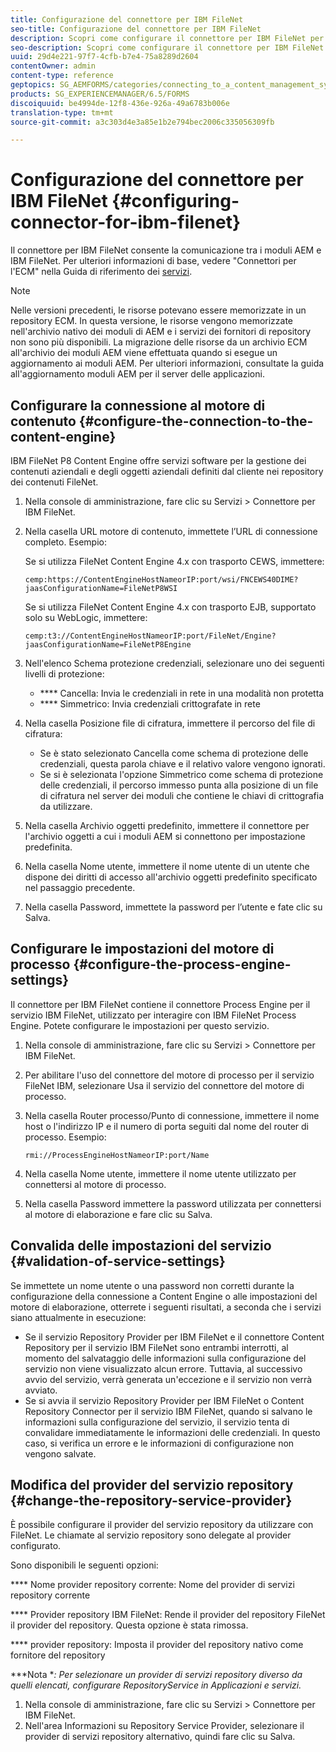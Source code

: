 ```yaml
---
title: Configurazione del connettore per IBM FileNet
seo-title: Configurazione del connettore per IBM FileNet
description: Scopri come configurare il connettore per IBM FileNet per abilitare la comunicazione tra i moduli AEM e IBM FileNet.
seo-description: Scopri come configurare il connettore per IBM FileNet per abilitare la comunicazione tra i moduli AEM e IBM FileNet.
uuid: 29d4e221-97f7-4cfb-b7e4-75a8289d2604
contentOwner: admin
content-type: reference
geptopics: SG_AEMFORMS/categories/connecting_to_a_content_management_system
products: SG_EXPERIENCEMANAGER/6.5/FORMS
discoiquuid: be4994de-12f8-436e-926a-49a6783b006e
translation-type: tm+mt
source-git-commit: a3c303d4e3a85e1b2e794bec2006c335056309fb

---
```



# Configurazione del connettore per IBM FileNet {#configuring-connector-for-ibm-filenet}

Il connettore per IBM FileNet consente la comunicazione tra i moduli AEM e IBM FileNet. Per ulteriori informazioni di base, vedere &quot;Connettori per l&#39;ECM&quot; nella Guida di riferimento dei [servizi](https://www.adobe.com/go/learn_aemforms_services_63).

>[!NOTE]
>
>Nelle versioni precedenti, le risorse potevano essere memorizzate in un repository ECM. In questa versione, le risorse vengono memorizzate nell&#39;archivio nativo dei moduli di AEM e i servizi dei fornitori di repository non sono più disponibili. La migrazione delle risorse da un archivio ECM all&#39;archivio dei moduli AEM viene effettuata quando si esegue un aggiornamento ai moduli AEM. Per ulteriori informazioni, consultate la guida all&#39;aggiornamento moduli AEM per il server delle applicazioni.

## Configurare la connessione al motore di contenuto {#configure-the-connection-to-the-content-engine}

IBM FileNet P8 Content Engine offre servizi software per la gestione dei contenuti aziendali e degli oggetti aziendali definiti dal cliente nei repository dei contenuti FileNet.

1. Nella console di amministrazione, fare clic su Servizi > Connettore per IBM FileNet.
1. Nella casella URL motore di contenuto, immettete l’URL di connessione completo. Esempio:

   Se si utilizza FileNet Content Engine 4.x con trasporto CEWS, immettere:

   `cemp:https://ContentEngineHostNameorIP:port/wsi/FNCEWS40DIME?jaasConfigurationName=FileNetP8WSI`

   Se si utilizza FileNet Content Engine 4.x con trasporto EJB, supportato solo su WebLogic, immettere:

   `cemp:t3://ContentEngineHostNameorIP:port/FileNet/Engine?jaasConfigurationName=FileNetP8Engine`

1. Nell&#39;elenco Schema protezione credenziali, selezionare uno dei seguenti livelli di protezione:

   * **** Cancella: Invia le credenziali in rete in una modalità non protetta
   * **** Simmetrico: Invia credenziali crittografate in rete

1. Nella casella Posizione file di cifratura, immettere il percorso del file di cifratura:

   * Se è stato selezionato Cancella come schema di protezione delle credenziali, questa parola chiave e il relativo valore vengono ignorati.
   * Se si è selezionata l&#39;opzione Simmetrico come schema di protezione delle credenziali, il percorso immesso punta alla posizione di un file di cifratura nel server dei moduli che contiene le chiavi di crittografia da utilizzare.

1. Nella casella Archivio oggetti predefinito, immettere il connettore per l&#39;archivio oggetti a cui i moduli AEM si connettono per impostazione predefinita.
1. Nella casella Nome utente, immettere il nome utente di un utente che dispone dei diritti di accesso all&#39;archivio oggetti predefinito specificato nel passaggio precedente.
1. Nella casella Password, immettete la password per l’utente e fate clic su Salva.

## Configurare le impostazioni del motore di processo {#configure-the-process-engine-settings}

Il connettore per IBM FileNet contiene il connettore Process Engine per il servizio IBM FileNet, utilizzato per interagire con IBM FileNet Process Engine. Potete configurare le impostazioni per questo servizio.

1. Nella console di amministrazione, fare clic su Servizi > Connettore per IBM FileNet.
1. Per abilitare l&#39;uso del connettore del motore di processo per il servizio FileNet IBM, selezionare Usa il servizio del connettore del motore di processo.
1. Nella casella Router processo/Punto di connessione, immettere il nome host o l&#39;indirizzo IP e il numero di porta seguiti dal nome del router di processo. Esempio:

   `rmi://ProcessEngineHostNameorIP:port/Name`

1. Nella casella Nome utente, immettere il nome utente utilizzato per connettersi al motore di processo.
1. Nella casella Password immettere la password utilizzata per connettersi al motore di elaborazione e fare clic su Salva.

## Convalida delle impostazioni del servizio {#validation-of-service-settings}

Se immettete un nome utente o una password non corretti durante la configurazione della connessione a Content Engine o alle impostazioni del motore di elaborazione, otterrete i seguenti risultati, a seconda che i servizi siano attualmente in esecuzione:

* Se il servizio Repository Provider per IBM FileNet e il connettore Content Repository per il servizio IBM FileNet sono entrambi interrotti, al momento del salvataggio delle informazioni sulla configurazione del servizio non viene visualizzato alcun errore. Tuttavia, al successivo avvio del servizio, verrà generata un&#39;eccezione e il servizio non verrà avviato.
* Se si avvia il servizio Repository Provider per IBM FileNet o Content Repository Connector per il servizio IBM FileNet, quando si salvano le informazioni sulla configurazione del servizio, il servizio tenta di convalidare immediatamente le informazioni delle credenziali. In questo caso, si verifica un errore e le informazioni di configurazione non vengono salvate.

## Modifica del provider del servizio repository {#change-the-repository-service-provider}

È possibile configurare il provider del servizio repository da utilizzare con FileNet. Le chiamate al servizio repository sono delegate al provider configurato.

Sono disponibili le seguenti opzioni:

**** Nome provider repository corrente: Nome del provider di servizi repository corrente

**** Provider repository IBM FileNet: Rende il provider del repository FileNet il provider del repository.  Questa opzione è stata rimossa.

**** provider repository: Imposta il provider del repository nativo come fornitore del repository

***Nota **: Per selezionare un provider di servizi repository diverso da quelli elencati, configurare RepositoryService in Applicazioni e servizi.<!-- Fix broken link(See Managing Services) -->*

1. Nella console di amministrazione, fare clic su Servizi > Connettore per IBM FileNet.
1. Nell&#39;area Informazioni su Repository Service Provider, selezionare il provider di servizi repository alternativo, quindi fare clic su Salva.

